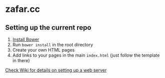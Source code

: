 zafar.cc
========
## Setting up the current repo
1. [Install Bower](http://bower.io/#install-bower)
2. Run `bower install` in the root directory
3. Create your own HTML pages
4. Add links to your pages in the main `index.html` (just follow the template in there)

[Check Wiki for details on setting up a web server](https://github.com/zafartahirov/zafar.cc/wiki)
